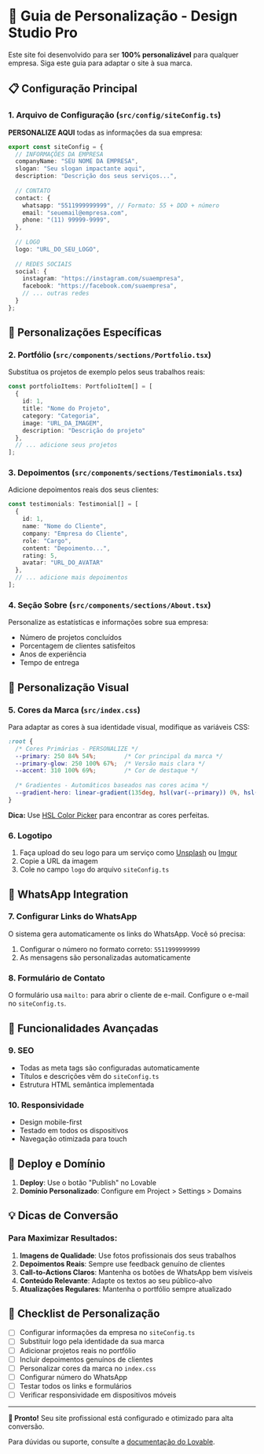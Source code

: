 # 🎨 Guia de Personalização - Design Studio Pro

Este site foi desenvolvido para ser **100% personalizável** para qualquer empresa. Siga este guia para adaptar o site à sua marca.

## 📋 Configuração Principal

### 1. Arquivo de Configuração (`src/config/siteConfig.ts`)

**PERSONALIZE AQUI** todas as informações da sua empresa:

```typescript
export const siteConfig = {
  // INFORMAÇÕES DA EMPRESA
  companyName: "SEU NOME DA EMPRESA",
  slogan: "Seu slogan impactante aqui",
  description: "Descrição dos seus serviços...",
  
  // CONTATO
  contact: {
    whatsapp: "5511999999999", // Formato: 55 + DDD + número
    email: "seuemail@empresa.com",
    phone: "(11) 99999-9999",
  },
  
  // LOGO
  logo: "URL_DO_SEU_LOGO",
  
  // REDES SOCIAIS
  social: {
    instagram: "https://instagram.com/suaempresa",
    facebook: "https://facebook.com/suaempresa",
    // ... outras redes
  }
};
```

## 🎯 Personalizações Específicas

### 2. Portfólio (`src/components/sections/Portfolio.tsx`)

Substitua os projetos de exemplo pelos seus trabalhos reais:

```typescript
const portfolioItems: PortfolioItem[] = [
  {
    id: 1,
    title: "Nome do Projeto",
    category: "Categoria",
    image: "URL_DA_IMAGEM",
    description: "Descrição do projeto"
  },
  // ... adicione seus projetos
];
```

### 3. Depoimentos (`src/components/sections/Testimonials.tsx`)

Adicione depoimentos reais dos seus clientes:

```typescript
const testimonials: Testimonial[] = [
  {
    id: 1,
    name: "Nome do Cliente",
    company: "Empresa do Cliente",
    role: "Cargo",
    content: "Depoimento...",
    rating: 5,
    avatar: "URL_DO_AVATAR"
  },
  // ... adicione mais depoimentos
];
```

### 4. Seção Sobre (`src/components/sections/About.tsx`)

Personalize as estatísticas e informações sobre sua empresa:
- Número de projetos concluídos
- Porcentagem de clientes satisfeitos
- Anos de experiência
- Tempo de entrega

## 🎨 Personalização Visual

### 5. Cores da Marca (`src/index.css`)

Para adaptar as cores à sua identidade visual, modifique as variáveis CSS:

```css
:root {
  /* Cores Primárias - PERSONALIZE */
  --primary: 250 84% 54%;        /* Cor principal da marca */
  --primary-glow: 250 100% 67%;  /* Versão mais clara */
  --accent: 310 100% 69%;        /* Cor de destaque */
  
  /* Gradientes - Automáticos baseados nas cores acima */
  --gradient-hero: linear-gradient(135deg, hsl(var(--primary)) 0%, hsl(var(--accent)) 100%);
}
```

**Dica:** Use [HSL Color Picker](https://hslpicker.com/) para encontrar as cores perfeitas.

### 6. Logotipo

1. Faça upload do seu logo para um serviço como [Unsplash](https://unsplash.com/) ou [Imgur](https://imgur.com/)
2. Copie a URL da imagem
3. Cole no campo `logo` do arquivo `siteConfig.ts`

## 📱 WhatsApp Integration

### 7. Configurar Links do WhatsApp

O sistema gera automaticamente os links do WhatsApp. Você só precisa:

1. Configurar o número no formato correto: `5511999999999`
2. As mensagens são personalizadas automaticamente

### 8. Formulário de Contato

O formulário usa `mailto:` para abrir o cliente de e-mail. Configure o e-mail no `siteConfig.ts`.

## 🔧 Funcionalidades Avançadas

### 9. SEO

- Todas as meta tags são configuradas automaticamente
- Títulos e descrições vêm do `siteConfig.ts`
- Estrutura HTML semântica implementada

### 10. Responsividade

- Design mobile-first
- Testado em todos os dispositivos
- Navegação otimizada para touch

## 🚀 Deploy e Domínio

1. **Deploy**: Use o botão "Publish" no Lovable
2. **Domínio Personalizado**: Configure em Project > Settings > Domains

## 💡 Dicas de Conversão

### Para Maximizar Resultados:

1. **Imagens de Qualidade**: Use fotos profissionais dos seus trabalhos
2. **Depoimentos Reais**: Sempre use feedback genuíno de clientes
3. **Call-to-Actions Claros**: Mantenha os botões de WhatsApp bem visíveis
4. **Conteúdo Relevante**: Adapte os textos ao seu público-alvo
5. **Atualizações Regulares**: Mantenha o portfólio sempre atualizado

## 🎯 Checklist de Personalização

- [ ] Configurar informações da empresa no `siteConfig.ts`
- [ ] Substituir logo pela identidade da sua marca
- [ ] Adicionar projetos reais no portfólio
- [ ] Incluir depoimentos genuínos de clientes
- [ ] Personalizar cores da marca no `index.css`
- [ ] Configurar número do WhatsApp
- [ ] Testar todos os links e formulários
- [ ] Verificar responsividade em dispositivos móveis

---

**🎉 Pronto!** Seu site profissional está configurado e otimizado para alta conversão.

Para dúvidas ou suporte, consulte a [documentação do Lovable](https://docs.lovable.dev/).